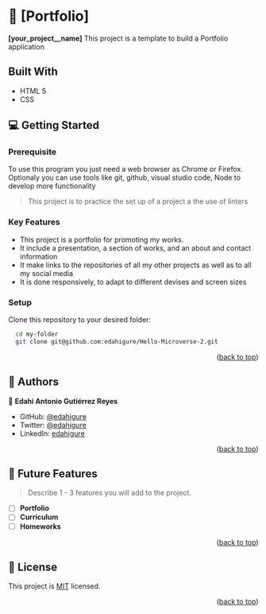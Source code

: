 <a name="readme-top"></a>


# 📖 [Portfolio] <a name="about-project"></a>



**[your_project__name]** This project is a template to build a Portfolio application


## Built With

- HTML 5 
- CSS

## 💻 Getting Started <a name="getting-started"></a>

### Prerequisite
To use this program you just need a web browser as Chrome or Firefox.
Optionaly you can use tools like git, github, visual studio code, Node to develop more functionality

> This project is to practice the set up of a project a the use of linters

### Key Features
- This project is a portfolio for promoting my works.
- It include a presentation, a section of works, and an about and contact information
- It make links to the repositories of all my other projects as well as to all my social media
- It is done responsively, to adapt to different devises and screen sizes


### Setup

Clone this repository to your desired folder:

```sh
  cd my-folder
  git clone git@github.com:edahigure/Hello-Microverse-2.git
```



<p align="right">(<a href="#readme-top">back to top</a>)</p>

<!-- AUTHORS -->

## 👥 Authors <a name="authors"></a>

👤 **Edahi Antonio Gutiérrez Reyes**


- GitHub: [@edahigure](https://github.com/edahigure)
- Twitter: [@edahigure](https://twitter.com/edahigure)
- LinkedIn: [edahigure](https://linkedin.com/in/edahigure)

<p align="right">(<a href="#readme-top">back to top</a>)</p>

<!-- FUTURE FEATURES -->

## 🔭 Future Features <a name="future-features"></a>

> Describe 1 - 3 features you will add to the project.

- [ ] **Portfolio**
- [ ] **Curriculum**
- [ ] **Homeworks**

<p align="right">(<a href="#readme-top">back to top</a>)</p>

## 📝 License <a name="license"></a>

This project is [MIT](./LICENSE) licensed.


<p align="right">(<a href="#readme-top">back to top</a>)</p>
